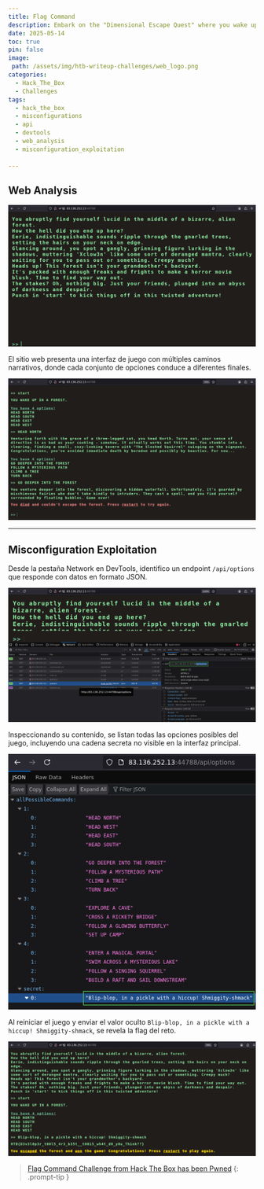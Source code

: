 ```yaml
---
title: Flag Command
description: Embark on the "Dimensional Escape Quest" where you wake up in a mysterious forest maze that's not quite of this world. Navigate singing squirrels, mischievous nymphs, and grumpy wizards in a whimsical labyrinth that may lead to otherworldly surprises. Will you conquer the enchanted maze or find yourself lost in a different dimension of magical challenges? The journey unfolds in this mystical escape!
date: 2025-05-14
toc: true
pin: false
image:
 path: /assets/img/htb-writeup-challenges/web_logo.png
categories:
  - Hack_The_Box
  - Challenges
tags:
  - hack_the_box
  - misconfigurations
  - api
  - devtools
  - web_analysis
  - misconfiguration_exploitation

---
```

## Web Analysis

![](assets/img/htb-writeup-flagcommand/flagcommand1.png)

El sitio web presenta una interfaz de juego con múltiples caminos narrativos, donde cada conjunto de opciones conduce a diferentes finales.

![](assets/img/htb-writeup-flagcommand/flagcommand2.png)

---
## Misconfiguration Exploitation

Desde la pestaña Network en DevTools, identifico un endpoint `/api/options` que responde con datos en formato JSON.

![](assets/img/htb-writeup-flagcommand/flagcommand3.png)

Inspeccionando su contenido, se listan todas las opciones posibles del juego, incluyendo una cadena secreta no visible en la interfaz principal.

![](assets/img/htb-writeup-flagcommand/flagcommand4.png)

Al reiniciar el juego y enviar el valor oculto `Blip-blop, in a pickle with a hiccup! Shmiggity-shmack`, se revela la flag del reto.

![](assets/img/htb-writeup-flagcommand/flagcommand5.png)

> <a href="https://www.hackthebox.com/achievement/challenge/1521382/646" target="_blank">Flag Command Challenge from Hack The Box has been Pwned</a>
{: .prompt-tip }